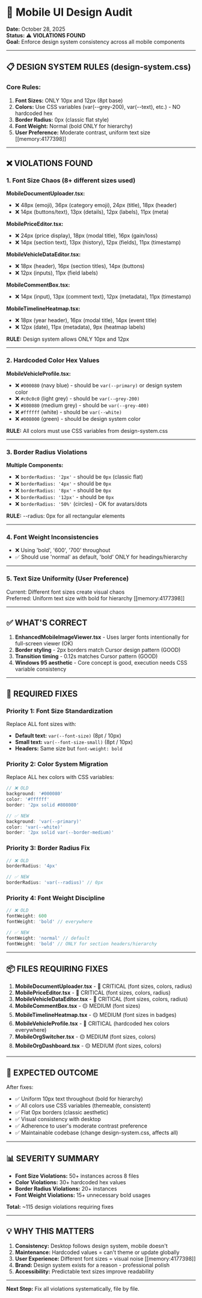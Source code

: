 # 🎨 Mobile UI Design Audit

**Date:** October 28, 2025  
**Status:** ⚠️ **VIOLATIONS FOUND**  
**Goal:** Enforce design system consistency across all mobile components

---

## 📋 DESIGN SYSTEM RULES (design-system.css)

### Core Rules:
1. **Font Sizes:** ONLY 10px and 12px (8pt base)
2. **Colors:** Use CSS variables (var(--grey-200), var(--text), etc.) - NO hardcoded hex
3. **Border Radius:** 0px (classic flat style)
4. **Font Weight:** Normal (bold ONLY for hierarchy)
5. **User Preference:** Moderate contrast, uniform text size [[memory:4177398]]

---

## ❌ VIOLATIONS FOUND

### 1. **Font Size Chaos** (8+ different sizes used)

**MobileDocumentUploader.tsx:**
- ❌ 48px (emoji), 36px (category emoji), 24px (title), 18px (header)
- ❌ 14px (buttons/text), 13px (details), 12px (labels), 11px (meta)

**MobilePriceEditor.tsx:**
- ❌ 24px (price display), 18px (modal title), 16px (gain/loss)
- ❌ 14px (section text), 13px (history), 12px (fields), 11px (timestamp)

**MobileVehicleDataEditor.tsx:**
- ❌ 18px (header), 16px (section titles), 14px (buttons)
- ❌ 12px (inputs), 11px (field labels)

**MobileCommentBox.tsx:**
- ❌ 14px (input), 13px (comment text), 12px (metadata), 11px (timestamp)

**MobileTimelineHeatmap.tsx:**
- ❌ 18px (year header), 16px (modal title), 14px (event title)
- ❌ 12px (date), 11px (metadata), 9px (heatmap labels)

**RULE:** Design system allows ONLY 10px and 12px

---

### 2. **Hardcoded Color Hex Values**

**MobileVehicleProfile.tsx:**
- ❌ `#000080` (navy blue) - should be `var(--primary)` or design system color
- ❌ `#c0c0c0` (light grey) - should be `var(--grey-200)`
- ❌ `#808080` (medium grey) - should be `var(--grey-400)`
- ❌ `#ffffff` (white) - should be `var(--white)`
- ❌ `#008000` (green) - should be design system color

**RULE:** All colors must use CSS variables from design-system.css

---

### 3. **Border Radius Violations**

**Multiple Components:**
- ❌ `borderRadius: '2px'` - should be `0px` (classic flat)
- ❌ `borderRadius: '4px'` - should be `0px`
- ❌ `borderRadius: '8px'` - should be `0px`
- ❌ `borderRadius: '12px'` - should be `0px`
- ❌ `borderRadius: '50%'` (circles) - OK for avatars/dots

**RULE:** --radius: 0px for all rectangular elements

---

### 4. **Font Weight Inconsistencies**

- ❌ Using 'bold', '600', '700' throughout
- ✅ Should use 'normal' as default, 'bold' ONLY for headings/hierarchy

---

### 5. **Text Size Uniformity** (User Preference)

Current: Different font sizes create visual chaos  
Preferred: Uniform text size with bold for hierarchy [[memory:4177398]]

---

## ✅ WHAT'S CORRECT

1. **EnhancedMobileImageViewer.tsx** - Uses larger fonts intentionally for full-screen viewer (OK)
2. **Border styling** - 2px borders match Cursor design pattern (GOOD)
3. **Transition timing** - 0.12s matches Cursor pattern (GOOD)
4. **Windows 95 aesthetic** - Core concept is good, execution needs CSS variable consistency

---

## 🔧 REQUIRED FIXES

### Priority 1: Font Size Standardization
Replace ALL font sizes with:
- **Default text:** `var(--font-size)` (8pt / 10px)
- **Small text:** `var(--font-size-small)` (8pt / 10px) 
- **Headers:** Same size but `font-weight: bold`

### Priority 2: Color System Migration
Replace ALL hex colors with CSS variables:
```javascript
// ❌ OLD
background: '#000080'
color: '#ffffff'
border: '2px solid #808080'

// ✅ NEW
background: 'var(--primary)'
color: 'var(--white)'
border: '2px solid var(--border-medium)'
```

### Priority 3: Border Radius Fix
```javascript
// ❌ OLD
borderRadius: '4px'

// ✅ NEW
borderRadius: 'var(--radius)' // 0px
```

### Priority 4: Font Weight Discipline
```javascript
// ❌ OLD
fontWeight: 600
fontWeight: 'bold' // everywhere

// ✅ NEW
fontWeight: 'normal' // default
fontWeight: 'bold' // ONLY for section headers/hierarchy
```

---

## 📦 FILES REQUIRING FIXES

1. **MobileDocumentUploader.tsx** - 🔴 CRITICAL (font sizes, colors, radius)
2. **MobilePriceEditor.tsx** - 🔴 CRITICAL (font sizes, colors, radius)
3. **MobileVehicleDataEditor.tsx** - 🔴 CRITICAL (font sizes, colors, radius)
4. **MobileCommentBox.tsx** - 🟡 MEDIUM (font sizes)
5. **MobileTimelineHeatmap.tsx** - 🟡 MEDIUM (font sizes in badges)
6. **MobileVehicleProfile.tsx** - 🔴 CRITICAL (hardcoded hex colors everywhere)
7. **MobileOrgSwitcher.tsx** - 🟡 MEDIUM (font sizes, colors)
8. **MobileOrgDashboard.tsx** - 🟡 MEDIUM (font sizes, colors)

---

## 🎯 EXPECTED OUTCOME

After fixes:
- ✅ Uniform 10px text throughout (bold for hierarchy)
- ✅ All colors use CSS variables (themeable, consistent)
- ✅ Flat 0px borders (classic aesthetic)
- ✅ Visual consistency with desktop
- ✅ Adherence to user's moderate contrast preference
- ✅ Maintainable codebase (change design-system.css, affects all)

---

## 📊 SEVERITY SUMMARY

- **Font Size Violations:** 50+ instances across 8 files
- **Color Violations:** 30+ hardcoded hex values
- **Border Radius Violations:** 20+ instances
- **Font Weight Violations:** 15+ unnecessary bold usages

**Total:** ~115 design violations requiring fixes

---

## 💡 WHY THIS MATTERS

1. **Consistency:** Desktop follows design system, mobile doesn't
2. **Maintenance:** Hardcoded values = can't theme or update globally
3. **User Experience:** Different font sizes = visual noise [[memory:4177398]]
4. **Brand:** Design system exists for a reason - professional polish
5. **Accessibility:** Predictable text sizes improve readability

---

**Next Step:** Fix all violations systematically, file by file.


